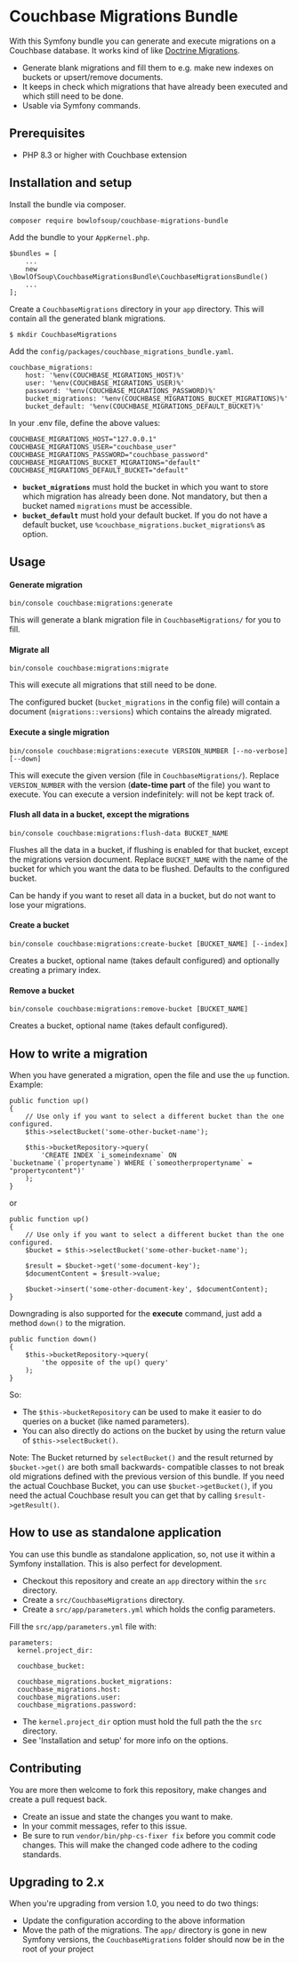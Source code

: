 Couchbase Migrations Bundle
===========================

With this Symfony bundle you can generate and execute migrations on a Couchbase database.
It works kind of like [Doctrine Migrations](https://github.com/doctrine/migrations).
* Generate blank migrations and fill them to e.g. make new indexes on buckets or upsert/remove documents.
* It keeps in check which migrations that have already been executed and which still need to be done.
* Usable via Symfony commands.

Prerequisites
-------------
* PHP 8.3 or higher with Couchbase extension

Installation and setup
----------------------
Install the bundle via composer.

    composer require bowlofsoup/couchbase-migrations-bundle

Add the bundle to your `AppKernel.php`.

    $bundles = [
        ...
        new \BowlOfSoup\CouchbaseMigrationsBundle\CouchbaseMigrationsBundle()
        ...
    ];
    
Create a `CouchbaseMigrations` directory in your `app` directory. This will contain all the generated blank migrations.

    $ mkdir CouchbaseMigrations
    
Add the `config/packages/couchbase_migrations_bundle.yaml`.

    couchbase_migrations:
        host: '%env(COUCHBASE_MIGRATIONS_HOST)%'
        user: '%env(COUCHBASE_MIGRATIONS_USER)%'
        password: '%env(COUCHBASE_MIGRATIONS_PASSWORD)%'
        bucket_migrations: '%env(COUCHBASE_MIGRATIONS_BUCKET_MIGRATIONS)%'
        bucket_default: '%env(COUCHBASE_MIGRATIONS_DEFAULT_BUCKET)%'

In your .env file, define the above values:

    COUCHBASE_MIGRATIONS_HOST="127.0.0.1"
    COUCHBASE_MIGRATIONS_USER="couchbase_user"
    COUCHBASE_MIGRATIONS_PASSWORD="couchbase_password"
    COUCHBASE_MIGRATIONS_BUCKET_MIGRATIONS="default"
    COUCHBASE_MIGRATIONS_DEFAULT_BUCKET="default"

* **`bucket_migrations`** must hold the bucket in which you want to store which migration has already been done.
Not mandatory, but then a bucket named `migrations` must be accessible.
* **`bucket_default`** must hold your default bucket.
If you do not have a default bucket, use `%couchbase_migrations.bucket_migrations%` as option.
        
Usage
-----

#### Generate migration

    bin/console couchbase:migrations:generate

This will generate a blank migration file in `CouchbaseMigrations/` for you to fill.

#### Migrate all

    bin/console couchbase:migrations:migrate

This will execute all migrations that still need to be done.

The configured bucket (`bucket_migrations` in the config file) will contain a document (`migrations::versions`) which contains the already migrated.

#### Execute a single migration

    bin/console couchbase:migrations:execute VERSION_NUMBER [--no-verbose] [--down]
    
This will execute the given version (file in `CouchbaseMigrations/`).
Replace `VERSION_NUMBER` with the version (**date-time part** of the file) you want to execute.
You can execute a version indefinitely: will not be kept track of.

#### Flush all data in a bucket, except the migrations

    bin/console couchbase:migrations:flush-data BUCKET_NAME

Flushes all the data in a bucket, if flushing is enabled for that bucket, except the migrations version document.
Replace `BUCKET_NAME` with the name of the bucket for which you want the data to be flushed. Defaults to the configured bucket.

Can be handy if you want to reset all data in a bucket, but do not want to lose your migrations.

#### Create a bucket

    bin/console couchbase:migrations:create-bucket [BUCKET_NAME] [--index]

Creates a bucket, optional name (takes default configured) and optionally creating a primary index.

#### Remove a bucket

    bin/console couchbase:migrations:remove-bucket [BUCKET_NAME]

Creates a bucket, optional name (takes default configured).


How to write a migration
------------------------
When you have generated a migration, open the file and use the `up` function. Example:

```
public function up()
{
    // Use only if you want to select a different bucket than the one configured.
    $this->selectBucket('some-other-bucket-name');

    $this->bucketRepository->query(
        'CREATE INDEX `i_someindexname` ON `bucketname`(`propertyname`) WHERE (`someotherpropertyname` = "propertycontent")'
    );
}
```

or

```
public function up()
{
    // Use only if you want to select a different bucket than the one configured.
    $bucket = $this->selectBucket('some-other-bucket-name');

    $result = $bucket->get('some-document-key');
    $documentContent = $result->value;

    $bucket->insert('some-other-document-key', $documentContent);
}
```

Downgrading is also supported for the **execute** command, just add a method `down()` to the migration.

```
public function down()
{
    $this->bucketRepository->query(
        'the opposite of the up() query'
    );
}
```

So:
* The `$this->bucketRepository` can be used to make it easier to do queries on a bucket (like named parameters).
* You can also directly do actions on the bucket by using the return value of `$this->selectBucket()`.

Note: The Bucket returned by `selectBucket()` and the result returned by `$bucket->get()` are both small backwards-
compatible classes to not break old migrations defined with the previous version of this bundle. If you need the actual
Couchbase Bucket, you can use `$bucket->getBucket()`, if you need the actual Couchbase result you can get that by calling
`$result->getResult()`.

How to use as standalone application
------------------------------------
You can use this bundle as standalone application, so, not use it within a Symfony installation.
This is also perfect for development.

* Checkout this repository and create an `app` directory within the `src` directory.
* Create a `src/CouchbaseMigrations` directory.
* Create a `src/app/parameters.yml` which holds the config parameters.

Fill the `src/app/parameters.yml` file with:

    parameters:
      kernel.project_dir:

      couchbase_bucket:

      couchbase_migrations.bucket_migrations:
      couchbase_migrations.host:
      couchbase_migrations.user:
      couchbase_migrations.password:

* The `kernel.project_dir` option must hold the full path the the `src` directory.
* See 'Installation and setup' for more info on the options.

Contributing
------------
You are more then welcome to fork this repository, make changes and create a pull request back.

* Create an issue and state the changes you want to make.
* In your commit messages, refer to this issue.
* Be sure to run `vendor/bin/php-cs-fixer fix` before you commit code changes. This will make the changed code adhere to the coding standards.

Upgrading to 2.x
----------------

When you're upgrading from version 1.0, you need to do two things:

- Update the configuration according to the above information
- Move the path of the migrations. The `app/` directory is gone in new Symfony versions, the `CouchbaseMigrations` folder should now be in the root of your project